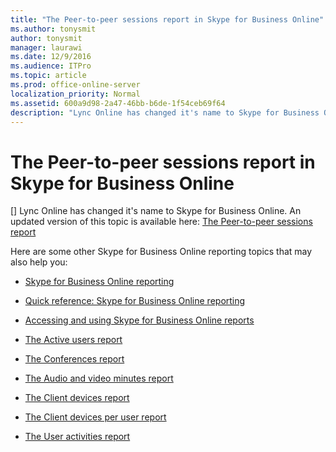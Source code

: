 ```yaml
---
title: "The Peer-to-peer sessions report in Skype for Business Online"
ms.author: tonysmit
author: tonysmit
manager: laurawi
ms.date: 12/9/2016
ms.audience: ITPro
ms.topic: article
ms.prod: office-online-server
localization_priority: Normal
ms.assetid: 600a9d98-2a47-46bb-b6de-1f54ceb69f64
description: "Lync Online has changed it's name to Skype for Business Online. An updated version of this topic is available here: The Peer-to-peer sessions report"
---
```


# The Peer-to-peer sessions report in Skype for Business Online
[]
Lync Online has changed it's name to Skype for Business Online. An updated version of this topic is available here: [The Peer-to-peer sessions report](https://go.microsoft.com/fwlink/?LinkID=526601)
  
Here are some other Skype for Business Online reporting topics that may also help you:
  
- [Skype for Business Online reporting](https://go.microsoft.com/fwlink/?LinkID=526608)
    
- [Quick reference: Skype for Business Online reporting](https://go.microsoft.com/fwlink/?LinkID=526598)
    
- [Accessing and using Skype for Business Online reports](https://go.microsoft.com/fwlink/?LinkID=526597)
    
- [The Active users report](https://go.microsoft.com/fwlink/?LinkID=526600)
    
- [The Conferences report](https://go.microsoft.com/fwlink/?LinkID=526602)
    
- [The Audio and video minutes report](https://go.microsoft.com/fwlink/?LinkID=526603)
    
- [The Client devices report](https://go.microsoft.com/fwlink/?LinkID=526604)
    
- [The Client devices per user report](https://go.microsoft.com/fwlink/?LinkID=526605)
    
- [The User activities report](https://go.microsoft.com/fwlink/?LinkID=526606)
    

